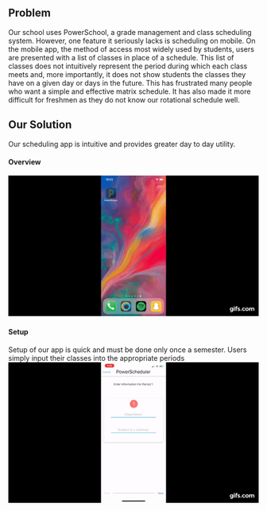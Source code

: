 ## Problem

Our school uses PowerSchool, a grade management and class scheduling system. However, one feature it seriously lacks is scheduling on mobile.
        	On the mobile app, the method of access most widely used by students, users are presented with a list of classes in place of a schedule. This list of classes does not intuitively represent the period during which each class meets and, more importantly, it does not show students the classes they have on a given day or days in the future.
        	This has frustrated many people who want a simple and effective matrix schedule. It has also made it more difficult for freshmen as they do not know our rotational schedule well.

## Our Solution

Our scheduling app is intuitive and provides greater day to day utility.
#### Overview
![](currentScheduleApp.gif)

#### Setup

Setup of our app is quick and must be done only once a semester. Users simply input their classes into the appropriate periods
![](scheduleAppSetup.gif)



